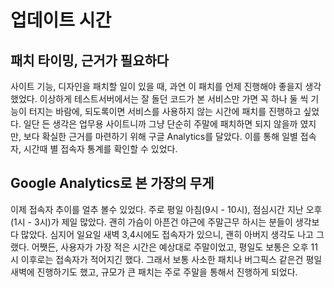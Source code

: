 # 업데이트 시간
## 패치 타이밍, 근거가 필요하다
사이트 기능, 디자인을 패치할 일이 있을 때, 과연 이 패치를 언제 진행해야 좋을지 생각했었다.
이상하게 테스트서버에서는 잘 돌던 코드가 본 서비스만 가면 꼭 하나 둘 씩 기능이 터지는 바람에, 되도록이면 서비스를 사용하지 않는 시간에 패치를 진행하고 싶었다. 일단 든 생각은 업무용 사이트니까 그냥 단순히 주말에 패치하면 되지 않을까 였지만, 보다 확실한 근거를 마련하기 위해 구글 Analytics를 달았다. 이를 통해 일별 접속자, 시간때 별 접속자 통계를 확인할 수 있었다.

## Google Analytics로 본 가장의 무게
이제 접속자 추이를 얼추 볼수 있었다. 주로 평일 아침(9시 - 10시), 점심시간 지난 오후 (1시 - 3시)가 제일 많았다. 괜히 가슴이 아픈건 야근에 주말근무 하시는 분들이 생각보다 많았다. 심지어 일요일 새벽 3,4시에도 접속자가 있으니, 괜히 아버지 생각도 나고 그랬다. 어쨋든, 사용자가 가장 적은 시간은 예상대로 주말이었고, 평일도 보통은 오후 11시 이후로는 접속자가 적어지긴 했다. 그래서 보통 사소한 패치나 버그픽스 같은건 평일 새벽에 진행하기도 했고, 규모가 큰 패치는 주로 주말을 통해서 진행하게 되었다.